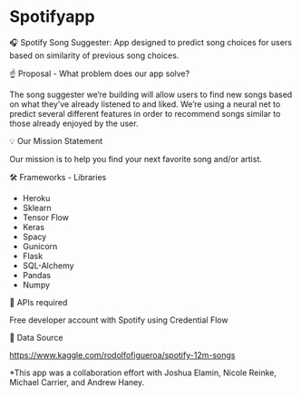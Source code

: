 # Spotifyapp


🎧 Spotify Song Suggester: App designed to predict song choices for users based on similarity of previous song choices.

☝️ Proposal - What problem does our app solve?

The song suggester we’re building will allow users to find new songs based on what they’ve already listened to and liked. We’re using a neural net to predict several different features in order to recommend songs similar to those already enjoyed by the user.

💡 Our Mission Statement

 Our mission is to help you find your next favorite song and/or artist.
 
🛠 Frameworks - Libraries

- Heroku
- Sklearn
- Tensor Flow
- Keras
- Spacy
- Gunicorn
- Flask
- SQL-Alchemy
- Pandas
- Numpy


👀 APIs required

Free developer account with Spotify using Credential Flow

🧮 Data Source

https://www.kaggle.com/rodolfofigueroa/spotify-12m-songs

 
*This app was a collaboration effort with Joshua Elamin, Nicole Reinke, Michael Carrier, and Andrew Haney.
